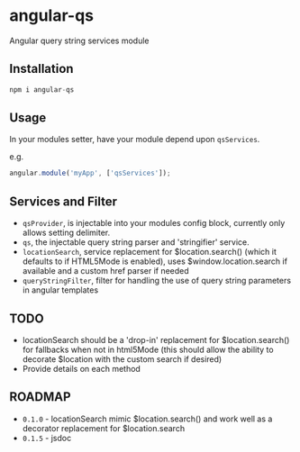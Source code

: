 angular-qs
=========

Angular query string services module

## Installation

```js
npm i angular-qs
```

## Usage

In your modules setter, have your module depend upon `qsServices`.

e.g.

```js
angular.module('myApp', ['qsServices']);
```

## Services and Filter
* `qsProvider`, is injectable into your modules config block, currently only allows setting delimiter.
* `qs`, the injectable query string parser and 'stringifier' service.
* `locationSearch`, service replacement for $location.search() (which it defaults to if HTML5Mode is enabled), uses $window.location.search if available and a custom href parser if needed
* `queryStringFilter`, filter for handling the use of query string parameters in angular templates

## TODO
* locationSearch should be a 'drop-in' replacement for $location.search() for fallbacks when not in html5Mode (this should allow the ability to decorate $location with the custom search if desired)
* Provide details on each method

## ROADMAP

* `0.1.0` - locationSearch mimic $location.search() and work well as a decorator replacement for $location.search
* `0.1.5` - jsdoc
